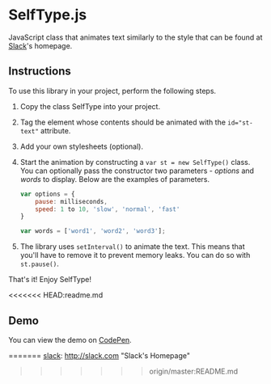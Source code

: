 # SelfType.js

JavaScript class that animates text similarly to the style that can be found at [Slack][]'s homepage.

## Instructions

To use this library in your project, perform the following steps.

1. Copy the class SelfType into your project.
2. Tag the element whose contents should be animated with the `id="st-text"` attribute.
3. Add your own stylesheets (optional).
4. Start the animation by constructing a `var st = new SelfType()` class. You can optionally pass the constructor two parameters - *options* and *words* to display. Below are the examples of parameters.
	```javascript
	var options = {
		pause: milliseconds,
		speed: 1 to 10, 'slow', 'normal', 'fast'
	}
	```

	```javascript
	var words = ['word1', 'word2', 'word3'];
	```
5. The library uses `setInterval()` to animate the text. This means that you'll have to remove it to prevent memory leaks. You can do so with `st.pause()`.

That's it! Enjoy SelfType!

<<<<<<< HEAD:readme.md
## Demo

You can view the demo on [CodePen].

[codepen]: http://codepen.io/lmenus/pen/eZOYXo "SelfType.js demo"
[slack]: http://slack.com "Slack's Homepage"
=======
[slack]: http://slack.com "Slack's Homepage"
>>>>>>> origin/master:README.md
